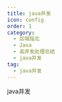 ```yaml
---
title: java并发
icon: config
order: 1
category:
  - 后端指北
  - Java
  - 高并发处理总结
  - java并发
tag:
  - java并发
---
```


java并发

